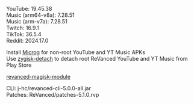 YouTube: 19.45.38  
Music (arm64-v8a): 7.28.51  
Music (arm-v7a): 7.28.51  
Twitch: 16.9.1  
TikTok: 36.5.4  
Reddit: 2024.17.0  

Install [Microg](https://github.com/ReVanced/GmsCore/releases) for non-root YouTube and YT Music APKs  
Use [zygisk-detach](https://github.com/j-hc/zygisk-detach) to detach root ReVanced YouTube and YT Music from Play Store  

[revanced-magisk-module](https://github.com/j-hc/revanced-magisk-module)
  
CLI: j-hc/revanced-cli-5.0.0-all.jar  
Patches: ReVanced/patches-5.1.0.rvp    
